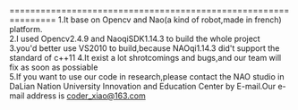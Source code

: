 ===============================================================
1.It base on Opencv and Nao(a kind of robot,made in french) platform.</br>
2.I used Opencv2.4.9 and NaoqiSDK1.14.3 to build the whole project</br>
3.you'd better use VS2010 to build,because NAOqi1.14.3 did't support the standard of c++11
4.It exist a lot shrotcomings and bugs,and our team will fix as soon as possiable</br>
5.If you want to use our code in research,please contact the NAO studio in DaLian Nation University Innovation and Education Center by E-mail.Our e-mail address is coder_xiao@163.com<br/>
